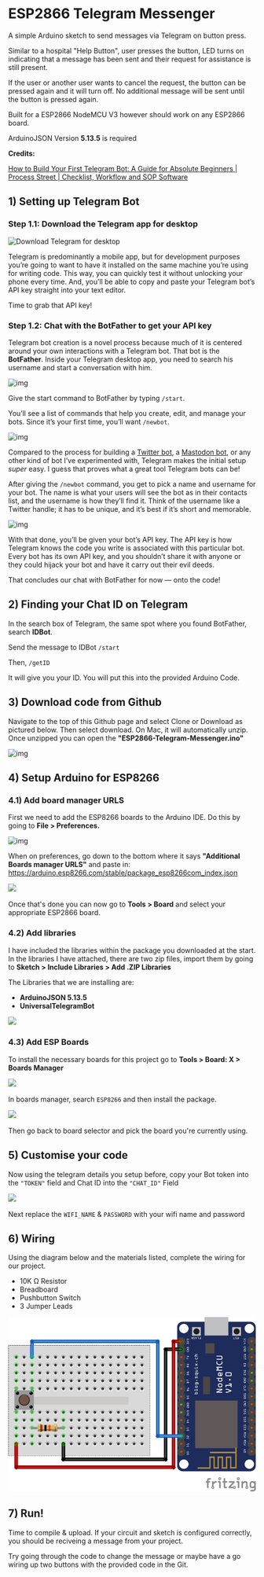 # ESP2866 Telegram Messenger

A simple Arduino sketch to send messages via Telegram on button press. 

Similar to a hospital "Help Button", user presses the button, LED turns on indicating that a message has been sent and their request for assistance is still present. 

If the user or another user wants to cancel the request, the button can be pressed again and it will turn off. No additional message will be sent until the button is pressed again. 

Built for a ESP2866 NodeMCU V3 however should work on any ESP2866 board. 



ArduinoJSON Version **5.13.5** is required



**Credits:** 

[How to Build Your First Telegram Bot: A Guide for Absolute Beginners | Process Street | Checklist, Workflow and SOP Software](https://www.process.st/telegram-bot/)



## 1) Setting up Telegram Bot

### Step 1.1: Download the Telegram app for desktop

![Download Telegram for desktop](https://www.process.st/wp-content/uploads/2018/05/Snip20180510_34.png)

Telegram is predominantly a mobile app, but for development purposes you’re going to want to have it installed on the same machine you’re using for writing code. This way, you can quickly test it without unlocking your phone every time. And, you’ll be able to copy and paste your Telegram bot’s API key straight into your text editor.

Time to grab that API key!



### Step 1.2: Chat with the BotFather to get your API key

Telegram bot creation is a novel process because much of it is centered around your own interactions with a Telegram bot. That bot is the **BotFather**. Inside your Telegram desktop app, you need to search his username and start a conversation with him.

![img](https://www.process.st/wp-content/uploads/2018/05/Snip20180510_36.png)

Give the start command to BotFather by typing `/start`.

You’ll see a list of commands that help you create, edit, and manage your bots. Since it’s your first time, you’ll want `/newbot`.

![img](https://www.process.st/wp-content/uploads/2018/05/Snip20180510_33.png)

Compared to the process for building a [Twitter bot](https://github.com/benjbrandall/minimalist-painter), a [Mastodon bot](http://benjbrandall.xyz/mastodon-bot-ruby/), or any other kind of bot I’ve experimented with, Telegram makes the initial setup *super* easy. I guess that proves what a great tool Telegram bots can be!

After giving the `/newbot` command, you get to pick a name and username for your bot. The name is what your users will see the bot as in their contacts list, and the username is how they’ll find it. Think of the username like a Twitter handle; it has to be unique, and it’s best if it’s short and memorable.

![img](https://www.process.st/wp-content/uploads/2018/05/Snip20180510_37.png)

With that done, you’ll be given your bot’s API key. The API key is how Telegram knows the code you write is associated with this particular bot. Every bot has its own API key, and you shouldn’t share it with anyone or they could hijack your bot and have it carry out their evil deeds.

That concludes our chat with BotFather for now — onto the code!



## 2) Finding your Chat ID on Telegram

In the search box of Telegram, the same spot where you found BotFather, search **IDBot**.

Send the message to IDBot  `/start `

Then, `/getID `

It will give you your ID. You will put this into the provided Arduino Code. 



## 3) Download code from Github

Navigate to the top of this Github page and select Clone or Download as pictured below. Then select download. On Mac, it will automatically unzip. Once unzipped you can open the **"ESP2866-Telegram-Messenger.ino"**

![img](https://i2.wp.com/www.alphr.com/wp-content/uploads/2019/01/download-github-file-1024x483-1.png?fit=690%2C690&ssl=1)



## 4) Setup Arduino for ESP8266

### 4.1) Add board manager URLS

First we need to add the ESP8266 boards to the Arduino IDE. Do this by going to **File > Preferences.**

![img](https://puu.sh/HH1il.png) 

When on preferences, go down to the bottom where it says **"Additional Boards manager URLS"** and paste in: https://arduino.esp8266.com/stable/package_esp8266com_index.json 

![](https://puu.sh/HH1jZ.png)

Once that's done you can now go to **Tools > Board** and select your appropriate ESP2866 board. 

### 4.2) Add libraries

I have included the libraries within the package you downloaded at the start. In the libraries I have attached, there are two zip files, import them by going to **Sketch > Include Libraries > Add .ZIP Libraries**

The Libraries that we are installing are: 

- **ArduinoJSON 5.13.5**
- **UniversalTelegramBot**

![](https://puu.sh/HH1qz.png)



### 4.3) Add ESP Boards

To install the necessary boards for this project go to **Tools > Board: X > Boards Manager**

![](https://puu.sh/HHUuC.png)



In boards manager, search `ESP8266` and then install the package. 

![](https://puu.sh/HHUvI.png)

Then go back to board selector and pick the board you're currently using. 



## 5) Customise your code

Now using the telegram details you setup before, copy your Bot token into the `"TOKEN"` field and Chat ID into the `"CHAT_ID"` Field

![](https://puu.sh/HH1mu.png)

Next replace the `WIFI_NAME` & `PASSWORD` with your wifi name and password



## 6) Wiring

Using the diagram below and the materials listed, complete the wiring for our project.

- 10K Ω Resistor
- Breadboard
- Pushbutton Switch
- 3 Jumper Leads

![](https://raw.githubusercontent.com/Alloyd21/ESP2866-Telegram-Messenger/main/Wiring.png)



## 7) Run!

Time to compile & upload. If your circuit and sketch is configured correctly, you should be reciveing a message from your project. 

Try going through the code to change the message or maybe have a go wiring up two buttons with the provided code in the Git. 

